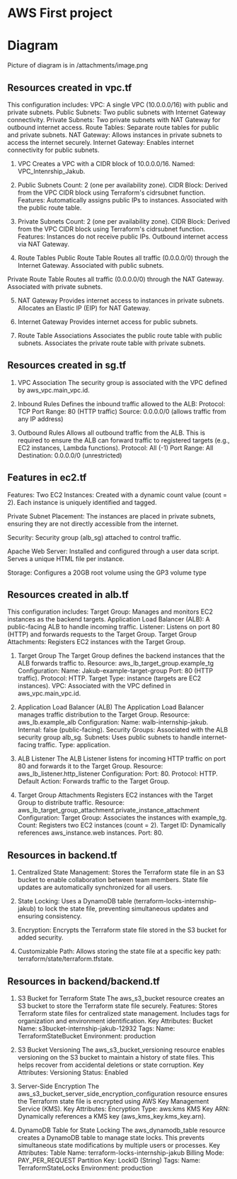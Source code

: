 # AWS First project
# Diagram

Picture of diagram is in /attachments/image.png

## Resources created in vpc.tf

This configuration includes:
  VPC: A single VPC (10.0.0.0/16) with public and private subnets.
  Public Subnets: Two public subnets with Internet Gateway connectivity.
  Private Subnets: Two private subnets with NAT Gateway for outbound internet access.
  Route Tables: Separate route tables for public and private subnets.
  NAT Gateway: Allows instances in private subnets to access the internet securely.
  Internet Gateway: Enables internet connectivity for public subnets.
  
1. VPC
  Creates a VPC with a CIDR block of 10.0.0.0/16.
  Named: VPC_Intenrship_Jakub.

2. Public Subnets
  Count: 2 (one per availability zone).
  CIDR Block: Derived from the VPC CIDR block using Terraform's cidrsubnet function.
  Features:
      Automatically assigns public IPs to instances.
      Associated with the public route table.

3. Private Subnets
  Count: 2 (one per availability zone).
  CIDR Block: Derived from the VPC CIDR block using Terraform's cidrsubnet function.
  Features:
      Instances do not receive public IPs.
      Outbound internet access via NAT Gateway.

4. Route Tables
Public Route Table
  Routes all traffic (0.0.0.0/0) through the Internet Gateway.
  Associated with public subnets.

Private Route Table
  Routes all traffic (0.0.0.0/0) through the NAT Gateway.
  Associated with private subnets.  

5. NAT Gateway
  Provides internet access to instances in private subnets.
  Allocates an Elastic IP (EIP) for NAT Gateway.

6. Internet Gateway
  Provides internet access for public subnets.

7. Route Table Associations
  Associates the public route table with public subnets.
  Associates the private route table with private subnets.


## Resources created in sg.tf

1. VPC Association
  The security group is associated with the VPC defined by aws_vpc.main_vpc.id.

2. Inbound Rules
  Defines the inbound traffic allowed to the ALB:
    Protocol: TCP
    Port Range: 80 (HTTP traffic)
    Source: 0.0.0.0/0 (allows traffic from any IP address)

3. Outbound Rules
  Allows all outbound traffic from the ALB. This is required to ensure the ALB can forward traffic to registered targets (e.g., EC2 instances, Lambda functions).
    Protocol: All (-1)
    Port Range: All
    Destination: 0.0.0.0/0 (unrestricted)


## Features in ec2.tf

Features:
  Two EC2 Instances:
    Created with a dynamic count value (count = 2).
    Each instance is uniquely identified and tagged.

  Private Subnet Placement:
    The instances are placed in private subnets, ensuring they are not directly accessible from the internet.

  Security:
    Security group (alb_sg) attached to control traffic.

  Apache Web Server:
    Installed and configured through a user data script.
    Serves a unique HTML file per instance.

  Storage:
    Configures a 20GB root volume using the GP3 volume type

    
## Resources created in alb.tf

This configuration includes:
  Target Group:
    Manages and monitors EC2 instances as the backend targets.
  Application Load Balancer (ALB):
    A public-facing ALB to handle incoming traffic.
  Listener:
    Listens on port 80 (HTTP) and forwards requests to the Target Group.
  Target Group Attachments:
    Registers EC2 instances with the Target Group.

1. Target Group
The Target Group defines the backend instances that the ALB forwards traffic to.
  Resource: aws_lb_target_group.example_tg
  Configuration:
      Name: Jakub-example-target-group
      Port: 80 (HTTP traffic).
      Protocol: HTTP.
      Target Type: instance (targets are EC2 instances).
      VPC: Associated with the VPC defined in aws_vpc.main_vpc.id.

2. Application Load Balancer (ALB)
The Application Load Balancer manages traffic distribution to the Target Group.
  Resource: aws_lb.example_alb
  Configuration:
      Name: walb-internship-jakub.
      Internal: false (public-facing).
      Security Groups: Associated with the ALB security group alb_sg.
      Subnets: Uses public subnets to handle internet-facing traffic.
      Type: application.

3. ALB Listener
The ALB Listener listens for incoming HTTP traffic on port 80 and forwards it to the Target Group.
  Resource: aws_lb_listener.http_listener
  Configuration:
      Port: 80.
      Protocol: HTTP.
      Default Action: Forwards traffic to the Target Group.

4. Target Group Attachments
Registers EC2 instances with the Target Group to distribute traffic.
  Resource: aws_lb_target_group_attachment.private_instance_attachment
  Configuration:
      Target Group: Associates the instances with example_tg.
      Count: Registers two EC2 instances (count = 2).
      Target ID: Dynamically references aws_instance.web instances.
      Port: 80.

## Resources in backend.tf

1. Centralized State Management:
  Stores the Terraform state file in an S3 bucket to enable collaboration between team members.
  State file updates are automatically synchronized for all users.

2. State Locking:
  Uses a DynamoDB table (terraform-locks-internship-jakub) to lock the state file, preventing simultaneous updates and ensuring consistency.

3. Encryption:
  Encrypts the Terraform state file stored in the S3 bucket for added security.

4. Customizable Path:
  Allows storing the state file at a specific key path: terraform/state/terraform.tfstate.

## Resources in backend/backend.tf

1. S3 Bucket for Terraform State
The aws_s3_bucket resource creates an S3 bucket to store the Terraform state file securely.
Features:
  Stores Terraform state files for centralized state management.
  Includes tags for organization and environment identification.
Key Attributes:
  Bucket Name: s3bucket-internship-jakub-12932
  Tags:
      Name: TerraformStateBucket
      Environment: production

2. S3 Bucket Versioning
The aws_s3_bucket_versioning resource enables versioning on the S3 bucket to maintain a history of state files. This helps recover from accidental deletions or state corruption.
Key Attributes:
  Versioning Status: Enabled

3. Server-Side Encryption
The aws_s3_bucket_server_side_encryption_configuration resource ensures the Terraform state file is encrypted using AWS Key Management Service (KMS).
Key Attributes:
  Encryption Type: aws:kms
  KMS Key ARN: Dynamically references a KMS key (aws_kms_key.kms_key.arn).

4. DynamoDB Table for State Locking
The aws_dynamodb_table resource creates a DynamoDB table to manage state locks. This prevents simultaneous state modifications by multiple users or processes.
Key Attributes:
  Table Name: terraform-locks-internship-jakub
  Billing Mode: PAY_PER_REQUEST
  Partition Key: LockID (String)
Tags:
  Name: TerraformStateLocks
  Environment: production

